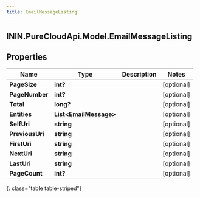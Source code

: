 ```yaml
---
title: EmailMessageListing
---
```

## ININ.PureCloudApi.Model.EmailMessageListing

## Properties

|Name | Type | Description | Notes|
|------------ | ------------- | ------------- | -------------|
| **PageSize** | **int?** |  | [optional] |
| **PageNumber** | **int?** |  | [optional] |
| **Total** | **long?** |  | [optional] |
| **Entities** | [**List&lt;EmailMessage&gt;**](EmailMessage.html) |  | [optional] |
| **SelfUri** | **string** |  | [optional] |
| **PreviousUri** | **string** |  | [optional] |
| **FirstUri** | **string** |  | [optional] |
| **NextUri** | **string** |  | [optional] |
| **LastUri** | **string** |  | [optional] |
| **PageCount** | **int?** |  | [optional] |
{: class="table table-striped"}


